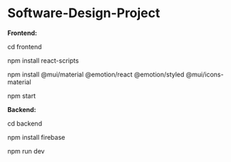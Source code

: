 # Software-Design-Project

**Frontend:**

cd frontend 

npm install react-scripts

npm install @mui/material @emotion/react @emotion/styled @mui/icons-material

npm start


**Backend:** 

cd backend

npm install firebase

npm run dev

